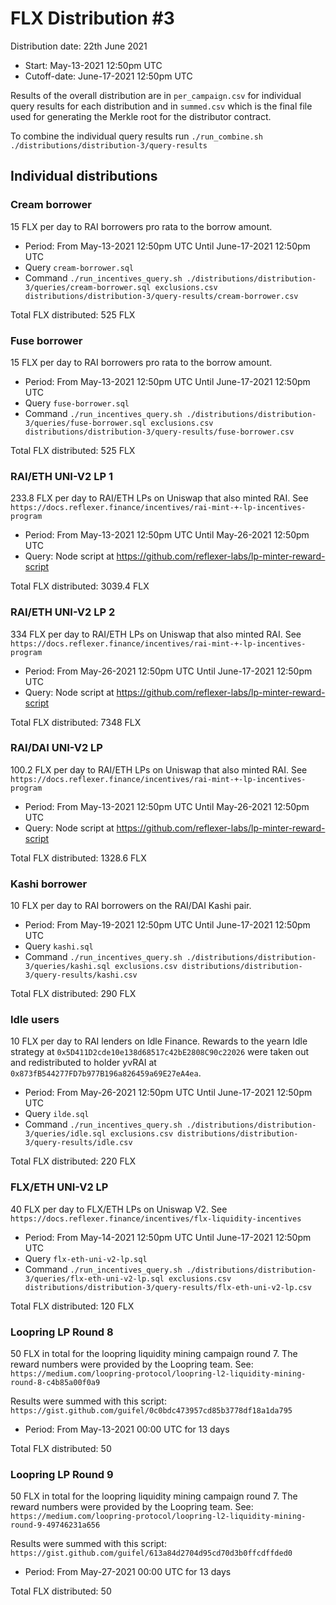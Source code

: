 # FLX Distribution #3

Distribution date: 22th June 2021

- Start: May-13-2021 12:50pm UTC
- Cutoff-date: June-17-2021 12:50pm UTC

Results of the overall distribution are in `per_campaign.csv` for individual query results for each distribution and in `summed.csv` which is the final file used for generating the Merkle root for the distributor contract.

To combine the individual query results run `./run_combine.sh ./distributions/distribution-3/query-results`

## Individual distributions

### Cream borrower

15 FLX per day to RAI borrowers pro rata to the borrow amount.

- Period: From May-13-2021 12:50pm UTC Until June-17-2021 12:50pm UTC
- Query `cream-borrower.sql`
- Command `./run_incentives_query.sh ./distributions/distribution-3/queries/cream-borrower.sql exclusions.csv distributions/distribution-3/query-results/cream-borrower.csv`

Total FLX distributed: 525 FLX

### Fuse borrower

15 FLX per day to RAI borrowers pro rata to the borrow amount.

- Period: From May-13-2021 12:50pm UTC Until June-17-2021 12:50pm UTC
- Query `fuse-borrower.sql`
- Command `./run_incentives_query.sh ./distributions/distribution-3/queries/fuse-borrower.sql exclusions.csv distributions/distribution-3/query-results/fuse-borrower.csv`

Total FLX distributed: 525 FLX

### RAI/ETH UNI-V2 LP 1

233.8 FLX per day to RAI/ETH LPs on Uniswap that also minted RAI. See `https://docs.reflexer.finance/incentives/rai-mint-+-lp-incentives-program`

- Period: From May-13-2021 12:50pm UTC Until May-26-2021 12:50pm UTC
- Query: Node script at https://github.com/reflexer-labs/lp-minter-reward-script

Total FLX distributed: 3039.4 FLX

### RAI/ETH UNI-V2 LP 2

334 FLX per day to RAI/ETH LPs on Uniswap that also minted RAI. See `https://docs.reflexer.finance/incentives/rai-mint-+-lp-incentives-program`

- Period: From May-26-2021 12:50pm UTC Until June-17-2021 12:50pm UTC
- Query: Node script at https://github.com/reflexer-labs/lp-minter-reward-script

Total FLX distributed: 7348 FLX


### RAI/DAI UNI-V2 LP

100.2 FLX per day to RAI/ETH LPs on Uniswap that also minted RAI. See `https://docs.reflexer.finance/incentives/rai-mint-+-lp-incentives-program`

- Period: From May-13-2021 12:50pm UTC Until May-26-2021 12:50pm UTC
- Query: Node script at https://github.com/reflexer-labs/lp-minter-reward-script

Total FLX distributed: 1328.6 FLX

### Kashi borrower

10 FLX per day to RAI borrowers on the RAI/DAI Kashi pair.

- Period: From May-19-2021 12:50pm UTC Until June-17-2021 12:50pm UTC
- Query `kashi.sql`
- Command `./run_incentives_query.sh ./distributions/distribution-3/queries/kashi.sql exclusions.csv distributions/distribution-3/query-results/kashi.csv`

Total FLX distributed: 290 FLX

### Idle users

10 FLX per day to RAI lenders on Idle Finance. Rewards to the yearn Idle strategy at `0x5D411D2cde10e138d68517c42bE2808C90c22026` were taken out and redistributed to holder yvRAI at `0x873fB544277FD7b977B196a826459a69E27eA4ea`. 

- Period: From May-26-2021 12:50pm UTC Until June-17-2021 12:50pm UTC
- Query `ilde.sql`
- Command `./run_incentives_query.sh ./distributions/distribution-3/queries/idle.sql exclusions.csv distributions/distribution-3/query-results/idle.csv`

Total FLX distributed: 220 FLX

### FLX/ETH UNI-V2 LP

40 FLX per day to FLX/ETH LPs on Uniswap V2. See `https://docs.reflexer.finance/incentives/flx-liquidity-incentives`

- Period: From May-14-2021 12:50pm UTC Until June-17-2021 12:50pm UTC
- Query `flx-eth-uni-v2-lp.sql`
- Command `./run_incentives_query.sh ./distributions/distribution-3/queries/flx-eth-uni-v2-lp.sql exclusions.csv distributions/distribution-3/query-results/flx-eth-uni-v2-lp.csv`

Total FLX distributed: 120 FLX

### Loopring LP Round 8

50 FLX in total for the loopring liquidity mining campaign round 7. The reward numbers were provided by the Loopring team.
See: `https://medium.com/loopring-protocol/loopring-l2-liquidity-mining-round-8-c4b85a00f0a9`

Results were summed with this script: `https://gist.github.com/guifel/0c0bdc473957cd85b3778df18a1da795`

- Period: From May-13-2021 00:00 UTC for 13 days

Total FLX distributed: 50

### Loopring LP Round 9

50 FLX in total for the loopring liquidity mining campaign round 7. The reward numbers were provided by the Loopring team.
See: `https://medium.com/loopring-protocol/loopring-l2-liquidity-mining-round-9-49746231a656`

Results were summed with this script: `https://gist.github.com/guifel/613a84d2704d95cd70d3b0ffcdffded0`

- Period: From May-27-2021 00:00 UTC for 13 days

Total FLX distributed: 50